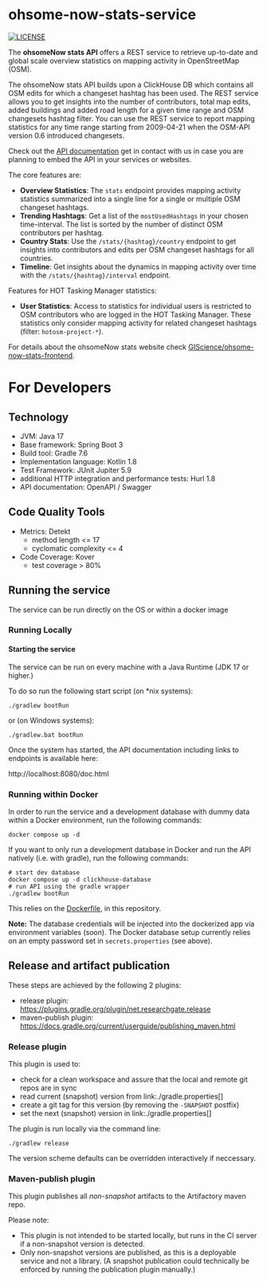 # ohsome-now-stats-service
[![LICENSE](https://img.shields.io/github/license/GIScience/ohsome-now-stats-service)](LICENSE)

The **ohsomeNow stats API** offers a REST service to retrieve up-to-date and global scale overview statistics on mapping activity in OpenStreetMap (OSM).

The ohsomeNow stats API builds upon a ClickHouse DB which contains all OSM edits for which a changeset hashtag has been used. The REST service allows you to get insights into the number of contributors, total map edits, added buildings and added road length for a given time range and OSM changesets hashtag filter. You can use the REST service to report mapping statistics for any time range starting from 2009-04-21 when the OSM-API version 0.6 introduced changesets.

Check out the [API documentation]() get in contact with us in case you are planning to embed the API in your services or websites. 

The core features are:
* **Overview Statistics**: The `stats` endpoint provides mapping activity statistics summarized into a single line for a single or multiple OSM changeset hashtags.
* **Trending Hashtags**: Get a list of the `mostUsedHashtags` in your chosen time-interval. The list is sorted by the number of distinct OSM contributors per hashtag.
* **Country Stats**: Use the `/stats/{hashtag}/country` endpoint to get insights into contributors and edits per OSM changeset hashtags for all countries. 
* **Timeline**: Get insights about the dynamics in mapping activity over time with the `/stats/{hashtag}/interval` endpoint.

Features for HOT Tasking Manager statistics:
* **User Statistics**: Access to statistics for individual users is restricted to OSM contributors who are logged in the HOT Tasking Manager. These statistics only consider mapping activity for related changeset hashtags (filter: `hotosm-project-*`). 

For details about the ohsomeNow stats website check [GIScience/ohsome-now-stats-frontend](https://github.com/GIScience/ohsome-now-stats-frontend).

# For Developers
## Technology

* JVM: Java 17
* Base framework: Spring Boot 3
* Build tool: Gradle 7.6
* Implementation language: Kotlin 1.8
* Test Framework: JUnit Jupiter 5.9
* additional HTTP integration and performance tests: Hurl 1.8
* API documentation: OpenAPI / Swagger

## Code Quality Tools

* Metrics: Detekt
    * method length <= 17
    * cyclomatic complexity <= 4
* Code Coverage: Kover
    * test coverage > 80%

## Running the service

The service can be run directly on the OS or within a docker image

### Running Locally

#### Starting the service

The service can be run on every machine with a Java Runtime (JDK 17 or higher.)

To do so run the following start script (on *nix systems):

```shell
./gradlew bootRun   
```

or (on Windows systems):

```shell
./gradlew.bat bootRun   
```

Once the system has started,
the API documentation including links to endpoints is available here:

http://localhost:8080/doc.html

### Running within Docker

In order to run the service and a development database with dummy data within a Docker environment, run the following commands:

```shell
docker compose up -d
```

If you want to only run a development database in Docker and run the API natively (i.e. with gradle), run the following commands:
```shell
# start dev database
docker compose up -d clickhouse-database
# run API using the gradle wrapper
./gradlew bootRun
```

This relies on the  [Dockerfile](./Dockerfile),  in this repository.

**Note:** The database credentials will be injected into the dockerized app via environment variables (soon). The Docker database setup currently relies on an empty password set in `secrets.properties` (see above).

## Release and artifact publication

These steps are achieved by the following 2 plugins:

* release plugin: https://plugins.gradle.org/plugin/net.researchgate.release
* maven-publish plugin: https://docs.gradle.org/current/userguide/publishing_maven.html

### Release plugin

This plugin is used to:

* check for a clean workspace and assure that the local and remote git repos are in sync
* read current (snapshot) version from link:./gradle.properties[]
* create a git tag for this version (by removing the `-SNAPSHOT` postfix)
* set the next (snapshot) version in link:./gradle.properties[]

The plugin is run locally via the command line:

`./gradlew release`

The version scheme defaults can be overridden interactively if neccessary.

### Maven-publish plugin

This plugin publishes all *non-snapshot* artifacts to the Artifactory maven repo.

Please note:

* This plugin is not intended to be started locally, but runs in the CI server if a non-snapshot version is detected.
* Only non-snapshot versions are published, as this is a deployable service and not a library.
  (A snapshot publication could technically be enforced by running the publication plugin manually.)
























